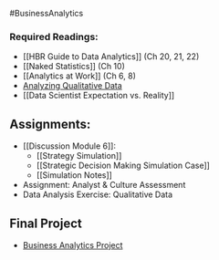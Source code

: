 #BusinessAnalytics
### Required Readings:
- [[HBR Guide to Data Analytics]] (Ch 20, 21, 22)
- [[Naked Statistics]] (Ch 10) 
- [[Analytics at Work]] (Ch 6, 8)
- [Analyzing Qualitative Data](http://learningstore.uwex.edu/assets/pdfs/g3658-12.pdf)
- [[Data Scientist Expectation vs. Reality]]
## Assignments:
- [[Discussion Module 6]]: 
	- [[Strategy Simulation]]
	- [[Strategic Decision Making Simulation Case]]
	- [[Simulation Notes]]
- Assignment: Analyst & Culture Assessment
- Data Analysis Exercise: Qualitative Data

## Final Project
- [Business Analytics Project](https://messiah.instructure.com/courses/2025725/assignments/19199284?module_item_id=40967004)
